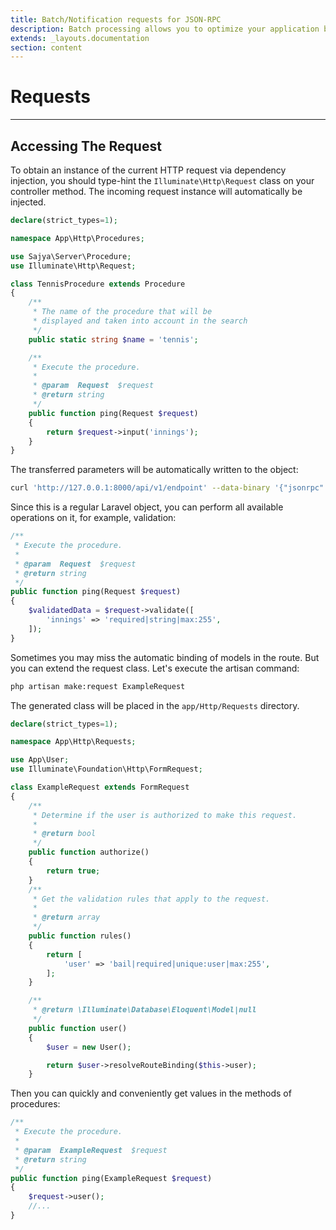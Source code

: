 ```yaml
---
title: Batch/Notification requests for JSON-RPC
description: Batch processing allows you to optimize your application by combining multiple requests into a single JSON object.
extends: _layouts.documentation
section: content
---
```


# Requests

----

## Accessing The Request

To obtain an instance of the current HTTP request via dependency injection, you should type-hint the `Illuminate\Http\Request` class on your controller method. The incoming request instance will automatically be injected.

```php
declare(strict_types=1);

namespace App\Http\Procedures;

use Sajya\Server\Procedure;
use Illuminate\Http\Request;

class TennisProcedure extends Procedure
{
    /**
     * The name of the procedure that will be
     * displayed and taken into account in the search
     */
    public static string $name = 'tennis';

    /**
     * Execute the procedure.
     *
     * @param  Request  $request
     * @return string
     */
    public function ping(Request $request)
    {
        return $request->input('innings');
    }
}
```

The transferred parameters will be automatically written to the object:
```bash
curl 'http://127.0.0.1:8000/api/v1/endpoint' --data-binary '{"jsonrpc":"2.0","method":"tennis@ping","params":{"innings": "out"},"id" : 1}'
```

Since this is a regular Laravel object, you can perform all available operations on it, for example, validation:

```php
/**
 * Execute the procedure.
 *
 * @param  Request  $request
 * @return string
 */
public function ping(Request $request)
{
    $validatedData = $request->validate([
        'innings' => 'required|string|max:255',
    ]);
}
```

Sometimes you may miss the automatic binding of models in the route. But you can extend the request class. Let's execute the artisan command:

```bash
php artisan make:request ExampleRequest
```
The generated class will be placed in the `app/Http/Requests` directory.

```php
declare(strict_types=1);

namespace App\Http\Requests;

use App\User;
use Illuminate\Foundation\Http\FormRequest;

class ExampleRequest extends FormRequest
{
    /**
     * Determine if the user is authorized to make this request.
     *
     * @return bool
     */
    public function authorize()
    {
        return true;
    }
    /**
     * Get the validation rules that apply to the request.
     *
     * @return array
     */
    public function rules()
    {
        return [
            'user' => 'bail|required|unique:user|max:255',
        ];
    }

    /**
     * @return \Illuminate\Database\Eloquent\Model|null
     */
    public function user()
    {
        $user = new User();

        return $user->resolveRouteBinding($this->user);
    }
```

Then you can quickly and conveniently get values in the methods of procedures:

```php
/**
 * Execute the procedure.
 *
 * @param  ExampleRequest  $request
 * @return string
 */
public function ping(ExampleRequest $request)
{
    $request->user();
    //...
}
```

